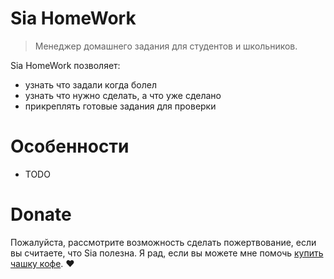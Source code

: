 # Sia HomeWork

> Менеджер домашнего задания для студентов и школьников.

Sia HomeWork позволяет:
- узнать что задали когда болел
- узнать что нужно сделать, а что уже сделано
- прикреплять готовые задания для проверки

# Особенности

- TODO

# Donate

Пожалуйста, рассмотрите возможность сделать пожертвование, если вы считаете, что Sia полезна. Я рад, если вы можете мне помочь [купить чашку кофе](#). :heart: